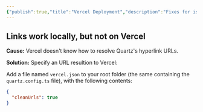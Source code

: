 ```yaml
---
{"publish":true,"title":"Vercel Deployment","description":"Fixes for issues related to Vercel deployment of Quartz.","created":"2024-10-09T22:28:48.580+02:00","modified":"2024-10-16T21:12:29.898+02:00","cssclasses":"mado-heading"}
---
```



## Links work locally, but not on Vercel

**Cause:** Vercel doesn't know how to resolve Quartz's hyperlink URLs.

**Solution:** Specify an URL resultion to Vercel:

Add a file named `vercel.json` to your root folder (the same containing the `quartz.config.ts` file), with the following contents:

```json title="vercel.json"
{
  "cleanUrls": true
}
```
